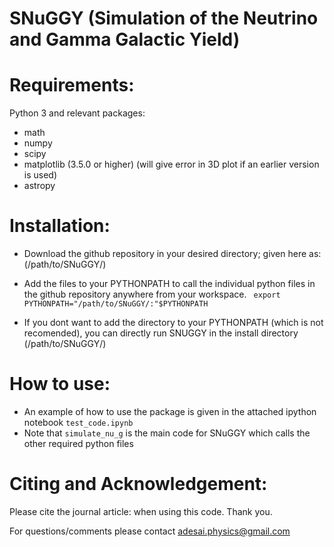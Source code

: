 SNuGGY (Simulation of the Neutrino and Gamma Galactic Yield)
===========================================================

# Requirements:
Python 3 and relevant packages:
- math
- numpy
- scipy
- matplotlib (3.5.0 or higher) (will give error in 3D plot if an earlier version is used)
- astropy

# Installation:
- Download the github repository in your desired directory; given here as:(/path/to/SNuGGY/)
- Add the files to your PYTHONPATH to call the individual python files in the github repository anywhere from your workspace.
``` export PYTHONPATH="/path/to/SNuGGY/:"$PYTHONPATH```

- If you dont want to add the directory to your PYTHONPATH (which is not recomended), you can directly run SNUGGY in the install directory (/path/to/SNuGGY/)

# How to use:
- An example of how to use the package is given in the attached ipython notebook ```test_code.ipynb```
- Note that ```simulate_nu_g``` is the main code for SNuGGY which calls the other required python files

# Citing and Acknowledgement:
Please cite the journal article: 
when using this code.
Thank you.

For questions/comments please contact adesai.physics@gmail.com
